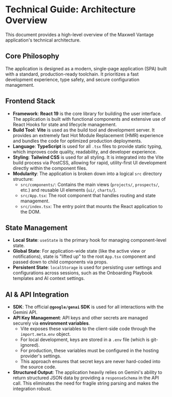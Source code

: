 
# Technical Guide: Architecture Overview

This document provides a high-level overview of the Maxwell Vantage application's technical architecture.

## Core Philosophy

The application is designed as a modern, single-page application (SPA) built with a standard, production-ready toolchain. It prioritizes a fast development experience, type safety, and secure configuration management.

## Frontend Stack

-   **Framework**: **React 19** is the core library for building the user interface. The application is built with functional components and extensive use of React Hooks for state and lifecycle management.
-   **Build Tool**: **Vite** is used as the build tool and development server. It provides an extremely fast Hot Module Replacement (HMR) experience and bundles the code for optimized production deployments.
-   **Language**: **TypeScript** is used for all `.tsx` files to provide static typing, which improves code quality, readability, and developer experience.
-   **Styling**: **Tailwind CSS** is used for all styling. It is integrated into the Vite build process via PostCSS, allowing for rapid, utility-first UI development directly within the component files.
-   **Modularity**: The application is broken down into a logical `src` directory structure:
    -   `src/components/`: Contains the main views (`projects/`, `prospects/`, etc.) and reusable UI elements (`ui/`, `charts/`).
    -   `src/App.tsx`: The root component that handles routing and state management.
    -   `src/index.tsx`: The entry point that mounts the React application to the DOM.

## State Management

-   **Local State**: `useState` is the primary hook for managing component-level state.
-   **Global State**: For application-wide state (like the active view or notifications), state is "lifted up" to the root `App.tsx` component and passed down to child components via props.
-   **Persistent State**: `localStorage` is used for persisting user settings and configurations across sessions, such as the Onboarding Playbook templates and AI context settings.

## AI & API Integration

-   **SDK**: The official **`@google/genai` SDK** is used for all interactions with the Gemini API.
-   **API Key Management**: API keys and other secrets are managed securely via **environment variables**.
    -   Vite exposes these variables to the client-side code through the `import.meta.env` object.
    -   For local development, keys are stored in a `.env` file (which is git-ignored).
    -   For production, these variables must be configured in the hosting provider's settings.
    -   This approach ensures that secret keys are never hard-coded into the source code.
-   **Structured Output**: The application heavily relies on Gemini's ability to return structured JSON data by providing a `responseSchema` in the API call. This eliminates the need for fragile string parsing and makes the integration robust.
